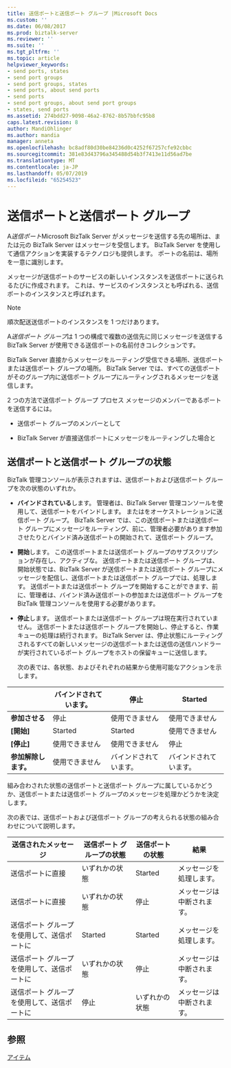 ```yaml
---
title: 送信ポートと送信ポート グループ |Microsoft Docs
ms.custom: ''
ms.date: 06/08/2017
ms.prod: biztalk-server
ms.reviewer: ''
ms.suite: ''
ms.tgt_pltfrm: ''
ms.topic: article
helpviewer_keywords:
- send ports, states
- send port groups
- send port groups, states
- send ports, about send ports
- send ports
- send port groups, about send port groups
- states, send ports
ms.assetid: 274bdd27-9098-46a2-8762-8b57bbfc95b8
caps.latest.revision: 8
author: MandiOhlinger
ms.author: mandia
manager: anneta
ms.openlocfilehash: bc8adf80d30be84236d0c4252f67257cfe92cbbc
ms.sourcegitcommit: 381e83d43796a345488d54b3f7413e11d56ad7be
ms.translationtype: MT
ms.contentlocale: ja-JP
ms.lasthandoff: 05/07/2019
ms.locfileid: "65254523"
---
```

# <a name="send-ports-and-send-port-groups"></a>送信ポートと送信ポート グループ
A*送信ポート*Microsoft BizTalk Server がメッセージを送信する先の場所は、または元の BizTalk Server はメッセージを受信します。 BizTalk Server を使用して通信アクションを実装するテクノロジも提供します。 ポートの名前は、場所を一意に識別します。  
  
 メッセージが送信ポートのサービスの新しいインスタンスを送信ポートに送られるたびに作成されます。 これは、サービスのインスタンスとも呼ばれる、送信ポートのインスタンスと呼ばれます。  
  
> [!NOTE]
>  順次配送送信ポートのインスタンスを 1 つだけあります。  
  
 A*送信ポート グループ*は 1 つの構成で複数の送信先に同じメッセージを送信する BizTalk Server が使用できる送信ポートの名前付きコレクションです。  
  
 BizTalk Server 直接からメッセージをルーティング受信できる場所、送信ポートまたは送信ポート グループの場所。 BizTalk Server では、すべての送信ポートがそのグループ内に送信ポート グループにルーティングされるメッセージを送信します。  
  
 2 つの方法で送信ポート グループ プロセス メッセージのメンバーであるポートを送信するには。  
  
-   送信ポート グループのメンバーとして  
  
-   BizTalk Server が直接送信ポートにメッセージをルーティングした場合と  
  
## <a name="send-port-and-send-port-group-states"></a>送信ポートと送信ポート グループの状態  
 BizTalk 管理コンソールが表示されますは、送信ポートおよび送信ポート グループを次の状態のいずれか。  
  
- **バインドされている**します。 管理者は、BizTalk Server 管理コンソールを使用して、送信ポートをバインドします。 またはをオーケストレーションに送信ポート グループ。 BizTalk Server では、この送信ポートまたは送信ポート グループにメッセージをルーティング、前に、管理者必要があります参加させたりとバインド済み送信ポートの開始されて、送信ポート グループ。  
  
- **開始**します。 この送信ポートまたは送信ポート グループのサブスクリプションが存在し、アクティブな。 送信ポートまたは送信ポート グループは、開始状態では、BizTalk Server が送信ポートまたは送信ポート グループにメッセージを配信し、送信ポートまたは送信ポート グループでは、処理します。 送信ポートまたは送信ポート グループを開始することができます、前に、管理者は、バインド済み送信ポートの参加または送信ポート グループを BizTalk 管理コンソールを使用する必要があります。  
  
- **停止**します。 送信ポートまたは送信ポート グループは現在実行されていません。 送信ポートまたは送信ポート グループを開始し、停止すると、作業キューの処理は続行されます。 BizTalk Server は、停止状態にルーティングされるすべての新しいメッセージの送信ポートまたは送信の送信ハンドラーが実行されているポート グループをホストの保留キューに送信します。  
  
  次の表では、各状態、およびそれぞれの結果から使用可能なアクションを示します。  
  
||バインドされています。|停止|Started|  
|------|-----------|-------------|-------------|  
|**参加させる**|停止|使用できません|使用できません|  
|**[開始]**|Started|Started|使用できません|  
|**[停止]**|使用できません|使用できません|停止|  
|**参加解除します。**|使用できません|バインドされています。|バインドされています。|  
  
 組み合わされた状態の送信ポートと送信ポート グループに属しているかどうか、送信ポートまたは送信ポート グループのメッセージを処理かどうかを決定します。  
  
 次の表では、送信ポートおよび送信ポート グループの考えられる状態の組み合わせについて説明します。  
  
|送信されたメッセージ|送信ポート グループの状態|送信ポートの状態|結果|  
|------------------|------------------------------|------------------------|-------------|  
|送信ポートに直接|いずれかの状態|Started|メッセージを処理します。|  
|送信ポートに直接|いずれかの状態|停止|メッセージは中断されます。|  
|送信ポート グループを使用して、送信ポートに|Started|Started|メッセージを処理します。|  
|送信ポート グループを使用して、送信ポートに|いずれかの状態|停止|メッセージは中断されます。|  
|送信ポート グループを使用して、送信ポートに|停止|いずれかの状態|メッセージは中断されます。|  
  
## <a name="see-also"></a>参照  
 [アイテム](../core/artifacts.md)